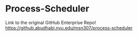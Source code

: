 # Process-Scheduler

Link to the original GitHub Enterprise Repo! https://github.abudhabi.nyu.edu/msn307/process-scheduler

